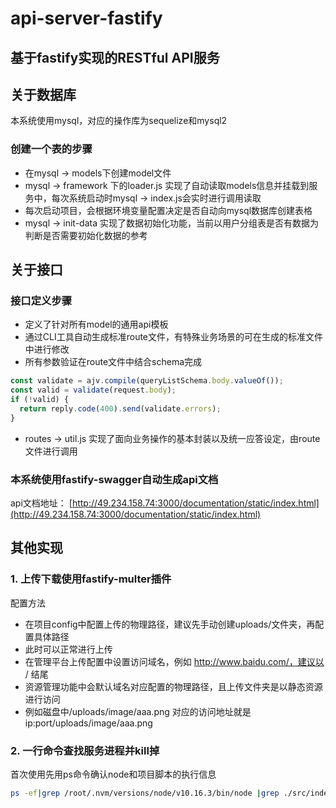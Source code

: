 # api-server-fastify
## 基于fastify实现的RESTful API服务

## 关于数据库
本系统使用mysql，对应的操作库为sequelize和mysql2
### 创建一个表的步骤
- 在mysql -> models下创建model文件
- mysql -> framework 下的loader.js 实现了自动读取models信息并挂载到服务中，每次系统启动时mysql -> index.js会实时进行调用读取
- 每次启动项目，会根据环境变量配置决定是否自动向mysql数据库创建表格
- mysql -> init-data 实现了数据初始化功能，当前以用户分组表是否有数据为判断是否需要初始化数据的参考

## 关于接口
### 接口定义步骤
- 定义了针对所有model的通用api模板
- 通过CLI工具自动生成标准route文件，有特殊业务场景的可在生成的标准文件中进行修改
- 所有参数验证在route文件中结合schema完成
```js
const validate = ajv.compile(queryListSchema.body.valueOf());
const valid = validate(request.body);
if (!valid) {
  return reply.code(400).send(validate.errors);
}
```
- routes -> util.js 实现了面向业务操作的基本封装以及统一应答设定，由route文件进行调用
### 本系统使用fastify-swagger自动生成api文档
api文档地址：
[http://49.234.158.74:3000/documentation/static/index.html](http://49.234.158.74:3000/documentation/static/index.html)

## 其他实现
### 1. 上传下载使用fastify-multer插件
配置方法
- 在项目config中配置上传的物理路径，建议先手动创建uploads/文件夹，再配置具体路径
- 此时可以正常进行上传
- 在管理平台上传配置中设置访问域名，例如 http://www.baidu.com/，建议以 / 结尾
- 资源管理功能中会默认域名对应配置的物理路径，且上传文件夹是以静态资源进行访问
- 例如磁盘中/uploads/image/aaa.png 对应的访问地址就是 ip:port/uploads/image/aaa.png

### 2. 一行命令查找服务进程并kill掉
首次使用先用ps命令确认node和项目脚本的执行信息
```bash
ps -ef|grep /root/.nvm/versions/node/v10.16.3/bin/node |grep ./src/index.js  | grep  -v grep  | awk '{print $2}' | xargs kill -9
```
